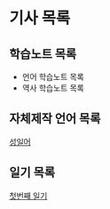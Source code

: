 # 기사 목록
## 학습노트 목록
* 언어 학습노트 목록
* 역사 학습노트 목록
## 자체제작 언어 목록
[성일어](conlang/conlang_1.md)
## 일기 목록
[첫번째 일기](nitki/nitki_1.md)
